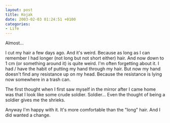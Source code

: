 ```yaml
---
layout: post
title: Kojak
date: 2003-02-03 01:24:51 +0100
categories:
- Life
---
```

Almost...

I cut my hair a few days ago. And it's weird. Because as long as I can remember I had longer (not long but not short either) hair. And now down to 1 cm (or something around it) is quite weird. I'm often forgetting about it. I had / have the habit of putting my hand through my hair. But now my hand doesn't find any resistance up on my head. Because the resistance is lying now somewhere in a trash can.

The first thought when I first saw myself in the mirror after I came home was that I look like some crude soldier. Soldier... Even the thought of being a soldier gives me the shrieks.

Anyway I'm happy with it. It's more comfortable than the "long" hair. And I did wanted a change.

